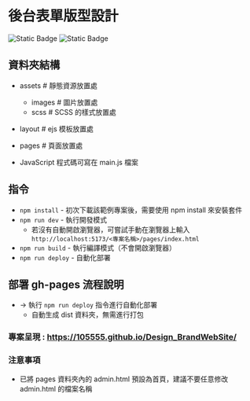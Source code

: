 #  後台表單版型設計
![Static Badge](https://img.shields.io/badge/Node-v16_up-blue) ![Static Badge](https://img.shields.io/badge/Vite-v4.2.0-blue)

## 資料夾結構
  - assets # 靜態資源放置處
    - images # 圖片放置處
    - scss # SCSS 的樣式放置處

  - layout # ejs 模板放置處
  - pages # 頁面放置處

- JavaScript 程式碼可寫在 main.js 檔案

## 指令
- `npm install` - 初次下載該範例專案後，需要使用 npm install 來安裝套件
- `npm run dev` - 執行開發模式
  - 若沒有自動開啟瀏覽器，可嘗試手動在瀏覽器上輸入
    `http://localhost:5173/<專案名稱>/pages/index.html`
- `npm run build` - 執行編譯模式（不會開啟瀏覽器）
- `npm run deploy` - 自動化部署

## 部署 gh-pages 流程說明
- -> 執行 `npm run deploy` 指令進行自動化部署
  - 自動生成 dist 資料夾，無需進行打包

### 專案呈現 : <https://105555.github.io/Design_BrandWebSite/>

### 注意事項
- 已將 pages 資料夾內的 admin.html 預設為首頁，建議不要任意修改 admin.html 的檔案名稱
